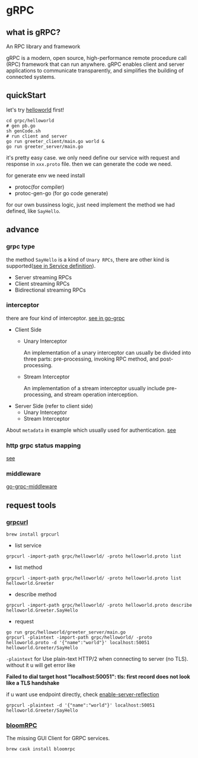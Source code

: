 # gRPC

## what is gRPC?
An RPC library and framework

gRPC is a modern, open source, high-performance remote procedure call
(RPC) framework that can run anywhere.
gRPC enables client and server applications to communicate transparently,
and simplifies the building of connected systems.

## quickStart
let's try [helloworld](https://www.grpc.io/docs/quickstart/go/) first!

```
cd grpc/helloworld
# gen pb.go
sh genCode.sh
# run client and server
go run greeter_client/main.go world &
go run greeter_server/main.go
```
it's pretty easy case.
we only need define our service with request and response in `xxx.proto` file.
then we can generate the code we need.

for generate env we need install
- protoc(for compiler)
- protoc-gen-go (for go code generate)

for our own bussiness logic, just need implement the method we had defined,
like `SayHello`.

## advance
### grpc type
the method `SayHello` is a kind of `Unary RPCs`,
there are other kind is supported([see in Service definition](https://www.grpc.io/docs/guides/concepts/)).
- Server streaming RPCs
- Client streaming RPCs
- Bidirectional streaming RPCs

### interceptor
there are four kind of interceptor.
[see in go-grpc](https://github.com/grpc/grpc-go/blob/347a6b4db3/examples/features/interceptor/README.md)

- Client Side
    - Unary Interceptor

        An implementation of a unary interceptor can usually be divided into three parts: pre-processing, invoking RPC method, and post-processing.
    - Stream Interceptor

        An implementation of a stream interceptor usually include pre-processing, and stream operation interception.
- Server Side (refer to client side)
    - Unary Interceptor
    - Stream Interceptor

About `metadata` in example which usually used for authentication. [see](https://davidsbond.github.io/2019/06/14/creating-grpc-interceptors-in-go.html)
### http grpc status mapping

[see](https://github.com/grpc/grpc/blob/master/doc/http-grpc-status-mapping.md)

### middleware
[go-grpc-middleware](https://github.com/grpc-ecosystem/go-grpc-middleware)

## request tools
### [grpcurl](https://github.com/fullstorydev/grpcurl)
```
brew install grpcurl
```
- list service

`grpcurl -import-path grpc/helloworld/ -proto helloworld.proto list`
- list method

`grpcurl -import-path grpc/helloworld/ -proto helloworld.proto list helloworld.Greeter`
- describe method

`grpcurl -import-path grpc/helloworld/ -proto helloworld.proto describe helloworld.Greeter.SayHello`
- request

```
go run grpc/helloworld/greeter_server/main.go
grpcurl -plaintext -import-path grpc/helloworld/ -proto helloworld.proto -d '{"name":"world"}' localhost:50051 helloworld.Greeter/SayHello
```
`-plaintext` for Use plain-text HTTP/2 when connecting to server (no TLS).
without it u will get error like

**Failed to dial target host "localhost:50051": tls: first record does not look like a TLS handshake**

if u want use endpoint directly, check [enable-server-reflection](https://github.com/grpc/grpc-go/blob/master/Documentation/server-reflection-tutorial.md#enable-server-reflection)

```
grpcurl -plaintext -d '{"name":"world"}' localhost:50051 helloworld.Greeter/SayHello
```

### [bloomRPC](https://github.com/uw-labs/bloomrpc)
The missing GUI Client for GRPC services.
```
brew cask install bloomrpc
```